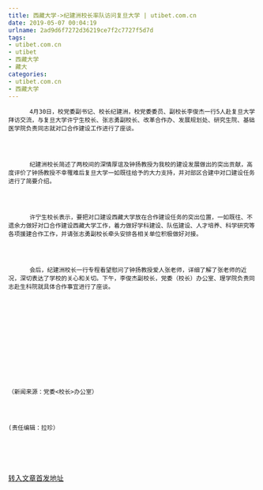 ```yaml
---
title: 西藏大学->纪建洲校长率队访问复旦大学 | utibet.com.cn
date: 2019-05-07 00:04:19
urlname: 2ad9d6f7272d36219ce7f2c7727f5d7d
tags: 
- utibet.com.cn
- utibet
- 西藏大学
- 藏大
categories:
- utibet.com.cn
- 西藏大学
---
```




	      4月30日，校党委副书记、校长纪建洲，校党委委员、副校长李俊杰一行5人赴复旦大学拜访交流，与复旦大学许宁生校长、张志勇副校长、改革合作办、发展规划处、研究生院、基础医学院负责同志就对口合作建设工作进行了座谈。



	      纪建洲校长简述了两校间的深情厚谊及钟扬教授为我校的建设发展做出的突出贡献，高度评价了钟扬教授不幸罹难后复旦大学一如既往给予的大力支持，并对部区合建中对口建设任务进行了简要介绍。



	      许宁生校长表示，要把对口建设西藏大学放在合作建设任务的突出位置，一如既往、不遗余力做好对口合作建设西藏大学工作，着力做好学科建设、队伍建设、人才培养、科学研究等各项援建合作工作，并请张志勇副校长牵头安排各相关单位积极做好对接。



	      会后，纪建洲校长一行专程看望慰问了钟扬教授爱人张老师，详细了解了张老师的近况，深切表达了学校的关心和关切。下午，李俊杰副校长，党委（校长）办公室、理学院负责同志赴生科院就具体合作事宜进行了座谈。



	 



	 



	（新闻来源：党委<校长>办公室）



	(责任编辑：拉珍）



	 

[转入文章首发地址](http://www.utibet.edu.cn/news/article_3_5_14911.html)